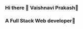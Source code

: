 ### Hi there 👋 Vaishnavi Prakash👧
### A Full Stack Web developer🎯 
<!--
**vaishnaviprakash12/vaishnaviPrakash12** is a ✨ _special_ ✨ repository because its `README.md` (this file) appears on your GitHub profile.
*👨‍💻 Full Stack MERN Developer
Here are some ideas to get you started:

- 🔭 I’m currently working on ...
- 🌱 I’m currently learning ...
- 👯 I’m looking to collaborate on ...
- 🤔 I’m looking for help with ...
- 💬 Ask me about ...
- 📫 How to reach me: ...
- 😄 Pronouns: ...
- ⚡ Fun fact: ...
-->

